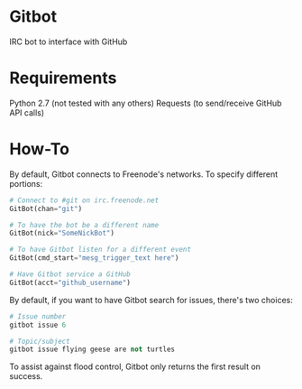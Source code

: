 Gitbot
======

IRC bot to interface with GitHub

Requirements
======
Python 2.7 (not tested with any others)
Requests (to send/receive GitHub API calls)

How-To
======
By default, Gitbot connects to Freenode's networks.  To specify different portions:

```python
# Connect to #git on irc.freenode.net
GitBot(chan="git")

# To have the bot be a different name
GitBot(nick="SomeNickBot")

# To have Gitbot listen for a different event
GitBot(cmd_start="mesg_trigger_text here")

# Have Gitbot service a GitHub
GitBot(acct="github_username")
```

By default, if you want to have Gitbot search for issues, there's two choices:

```python
# Issue number
gitbot issue 6

# Topic/subject
gitbot issue flying geese are not turtles
```

To assist against flood control, Gitbot only returns the first result on success.
